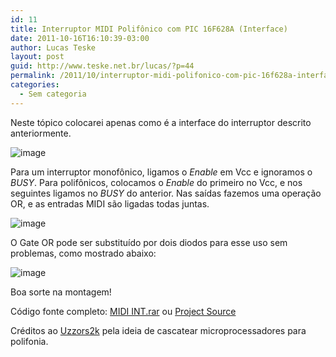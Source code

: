 ```yaml
---
id: 11
title: Interruptor MIDI Polifônico com PIC 16F628A (Interface)
date: 2011-10-16T16:10:39-03:00
author: Lucas Teske
layout: post
guid: http://www.teske.net.br/lucas/?p=44
permalink: /2011/10/interruptor-midi-polifonico-com-pic-16f628a-interface/
categories:
  - Sem categoria
---
```

Neste tópico colocarei apenas como é a interface do interruptor descrito anteriormente.

![image](https://media.tumblr.com/tumblr_lt6aefLJaO1qh7srd.png) 

Para um interruptor monofônico, ligamos o _Enable_ em Vcc e ignoramos o _BUSY_. Para polifônicos, colocamos o _Enable_ do primeiro no Vcc, e nos seguintes ligamos no _BUSY_ do anterior. Nas saídas fazemos uma operação OR, e as entradas MIDI são ligadas todas juntas.

<!--more-->

![image](https://media.tumblr.com/tumblr_lt6agxX4g21qh7srd.png) 

O Gate OR pode ser substituído por dois diodos para esse uso sem problemas, como mostrado abaixo:

![image](https://media.tumblr.com/tumblr_lt6ahypyo11qh7srd.png) 

Boa sorte na montagem!

Código fonte completo: <a href="http://www.energylabs.com.br/el/pr/get.php?arquivo=1536" target="_blank">MIDI INT.rar</a> ou [Project Source](http://www.energylabs.com.br/el/documento/PIC:_Interruptor_MIDI_Polifonico?dir=Meus%20Documentos/PIC%20Interruptor%20MIDI%20Polifonico/src)

Créditos ao [Uzzors2k](http://uzzors2k.4hv.org/index.php?page=midiinterrupter) pela ideia de cascatear microprocessadores para polifonia.